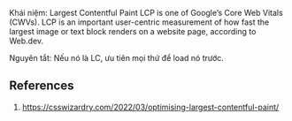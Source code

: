 Khái niệm: Largest Contentful Paint LCP is one of Google’s Core Web Vitals (CWVs). LCP is an important user-centric measurement of how fast the largest image or text block renders on a website page, according to Web.dev.

Nguyên tắt: Nếu nó là LC, ưu tiên mọi thứ để load nó trước.

## References

1. https://csswizardry.com/2022/03/optimising-largest-contentful-paint/
